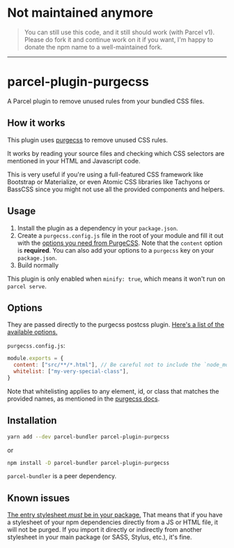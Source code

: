 # Not maintained anymore

> You can still use this code, and it still should work (with Parcel v1). Please do fork it and continue work on it if you want, I'm happy to donate the npm name to a well-maintained fork.

---

# parcel-plugin-purgecss

A Parcel plugin to remove unused rules from your bundled CSS files.

## How it works

This plugin uses [purgecss](https://purgecss.com/) to remove unused CSS rules.

It works by reading your source files and checking which CSS selectors are
mentioned in your HTML and Javascript code.

This is very useful if you're using a full-featured CSS framework like Bootstrap
or Materialize, or even Atomic CSS libraries like Tachyons or BassCSS since you
might not use all the provided components and helpers.

## Usage

1. Install the plugin as a dependency in your `package.json`.
2. Create a `purgecss.config.js` file in the root of your module and fill it out
   with the
   [options you need from PurgeCSS](https://purgecss.com/configuration.html).
   Note that the `content` option is **required**. You can also add your options
   to a `purgecss` key on your `package.json`.
3. Build normally

This plugin is only enabled when `minify: true`, which means it won't run on
`parcel serve`.

## Options

They are passed directly to the purgecss postcss plugin.
[Here's a list of the available options.](https://purgecss.com/configuration.html)

`purgecss.config.js`:

```js
module.exports = {
  content: ["src/**/*.html"], // Be careful not to include the `node_modules` folder in your globs.
  whitelist: ["my-very-special-class"],
}
```

Note that whitelisting applies to any element, id, or class that matches the
provided names, as mentioned in the
[purgecss docs](https://purgecss.com/whitelisting.html#specific-selectors).

## Installation

```sh
yarn add --dev parcel-bundler parcel-plugin-purgecss
```

or

```sh
npm install -D parcel-bundler parcel-plugin-purgecss
```

`parcel-bundler` is a peer dependency.

## Known issues

[The entry stylesheet _must_ be in your package.](https://github.com/cprecioso/parcel-plugin-purgecss/issues/10)
That means that if you have a stylesheet of your npm dependencies directly from
a JS or HTML file, it will not be purged. If you import it directly or
indirectly from another stylesheet in your main package (or SASS, Stylus, etc.),
it's fine.
